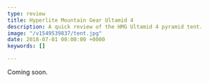 ```yaml
---
type: review
title: Hyperlite Mountain Gear Ultamid 4
description: A quick review of the HMG Ultamid 4 pyramid tent.
image: "/v1549539837/tent.jpg"
date: 2018-07-01 00:00:00 +0000
keywords: []

---
```

Coming soon.
